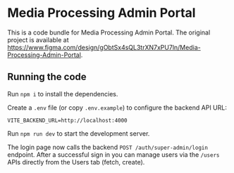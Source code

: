 
  # Media Processing Admin Portal

  This is a code bundle for Media Processing Admin Portal. The original project is available at https://www.figma.com/design/gObtSx4sQL3trXN7xPU7ln/Media-Processing-Admin-Portal.

  ## Running the code

Run `npm i` to install the dependencies.

Create a `.env` file (or copy `.env.example`) to configure the backend API URL:

```
VITE_BACKEND_URL=http://localhost:4000
```

Run `npm run dev` to start the development server.

The login page now calls the backend `POST /auth/super-admin/login` endpoint. After a successful sign in you can manage users via the `/users` APIs directly from the Users tab (fetch, create).
  
